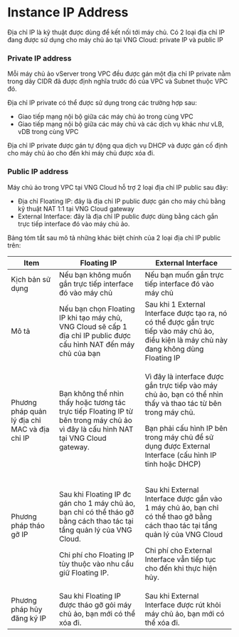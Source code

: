 # Instance IP Address

Địa chỉ IP là kỹ thuật được dùng để kết nối tới máy chủ. Có 2 loại địa chỉ IP đang được sử dụng cho máy chủ ảo tại VNG Cloud: private IP và public IP

### **Private IP address** 

Mỗi máy chủ ảo vServer trong VPC đều được gán một địa chỉ IP private nằm trong dãy CIDR đã được định nghĩa trước đó của VPC và Subnet thuộc VPC đó.

Địa chỉ IP private có thể được sử dụng trong các trường hợp sau:

* Giao tiếp mạng nội bộ giữa các máy chủ ảo trong cùng VPC
* Giao tiếp mạng nội bộ giữa các máy chủ và các dịch vụ khác như vLB, vDB trong cùng VPC

Địa chỉ IP private được gán tự động qua dịch vụ DHCP và được gán cố định cho máy chủ ảo cho đến khi máy chủ được xóa đi.

### **Public IP address** 

Máy chủ ảo trong VPC tại VNG Cloud hỗ trợ 2 loại địa chỉ IP public sau đây:

* Địa chỉ Floating IP: đây là địa chỉ IP public được gán cho máy chủ bằng kỹ thuật NAT 1:1 tại VNG Cloud gateway
* External Interface: đây là địa chỉ IP public được dùng bằng cách gắn trực tiếp interface đó vào máy chủ ảo.

Bảng tóm tắt sau mô tả những khác biệt chính của 2 loại địa chỉ IP public trên:

| Item                                          | Floating IP                                                                                                                                                                                        | External Interface                                                                                                                                                                                                                |
| --------------------------------------------- | -------------------------------------------------------------------------------------------------------------------------------------------------------------------------------------------------- | --------------------------------------------------------------------------------------------------------------------------------------------------------------------------------------------------------------------------------- |
| Kịch bản sử dụng                              | Nếu bạn không muốn gắn trực tiếp interface đó vào máy chủ                                                                                                                                          | Nếu bạn muốn gắn trực tiếp interface đó vào máy chủ                                                                                                                                                                               |
| Mô tả                                         | Nếu bạn chọn Floating IP khi tạo máy chủ, VNG Cloud sẽ cấp 1 địa chỉ IP public được cấu hình NAT đến máy chủ của bạn                                                                               | Sau khi 1 External Interface được tạo ra, nó có thể được gắn trực tiếp vào máy chủ ảo, điều kiện là máy chủ này đang không dùng Floating IP                                                                                       |
| Phương pháp quản lý địa chỉ MAC và địa chỉ IP | Bạn không thể nhìn thấy hoặc tương tác trực tiếp Floating IP từ bên trong máy chủ ảo vì đây là cấu hình NAT tại VNG Cloud gateway.                                                                 | <p>Vì đây là interface được gắn trực tiếp vào máy chủ ảo, bạn có thể nhìn thấy và thao tác từ bên trong máy chủ.</p><p>Bạn phải cấu hình IP bên trong máy chủ để sử dụng được External Interface (cấu hình IP tĩnh hoặc DHCP)</p> |
| <p>Phương pháp tháo gỡ IP</p><p><br></p>      | <p>Sau khi Floating IP đc gán cho 1 máy chủ ảo, bạn chỉ có thể tháo gỡ bằng cách thao tác tại tầng quản lý của VNG Cloud.</p><p>Chi phí cho Floating IP tùy thuộc vào nhu cầu giữ Floating IP.</p> | <p>Sau khi External Interface được gắn vào 1 máy chủ ảo, bạn chỉ có thể thao gỡ bằng cách thao tác tại tầng quản lý của VNG Cloud</p><p>Chi phí cho External Interface vẫn tiếp tục cho đến khi thực hiện hủy.</p>                |
| Phương pháp hủy đăng ký IP                    | Sau khi Floating IP được tháo gỡ gỏi máy chủ ảo, bạn mới có thể xóa đi.                                                                                                                            | Sau khi External Interface được rút khỏi máy chủ ảo, bạn mới có thể xóa đi.                                                                                                                                                       |
